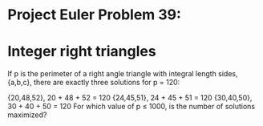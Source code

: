 # Project Euler Problem 39:
# Integer right triangles
If p is the perimeter of a right angle triangle with integral length sides, {a,b,c}, there are exactly three solutions for p = 120:

{20,48,52}, 20 + 48 + 52 = 120
{24,45,51}, 24 + 45 + 51 = 120
{30,40,50}, 30 + 40 + 50 = 120
For which value of p ≤ 1000, is the number of solutions maximized?